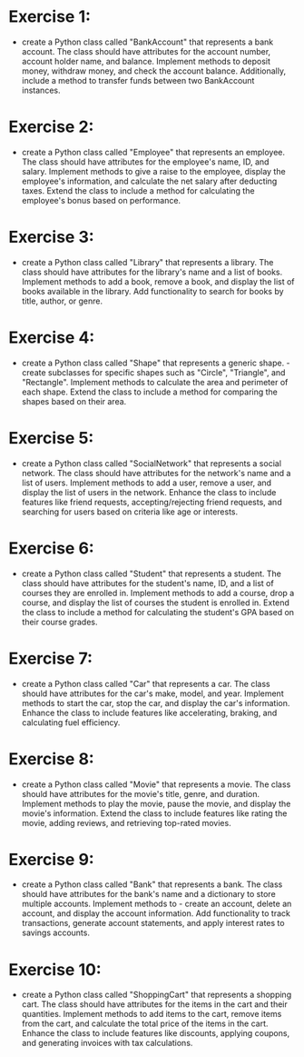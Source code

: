 # Exercise 1:
- create a Python class called "BankAccount" that represents a bank account. The class should have attributes for the account number, account holder name, and balance. Implement methods to deposit money, withdraw money, and check the account balance. Additionally, include a method to transfer funds between two BankAccount instances.

# Exercise 2:
- create a Python class called "Employee" that represents an employee. The class should have attributes for the employee's name, ID, and salary. Implement methods to give a raise to the employee, display the employee's information, and calculate the net salary after deducting taxes. Extend the class to include a method for calculating the employee's bonus based on performance.

# Exercise 3:
- create a Python class called "Library" that represents a library. The class should have attributes for the library's name and a list of books. Implement methods to add a book, remove a book, and display the list of books available in the library. Add functionality to search for books by title, author, or genre.

# Exercise 4:
- create a Python class called "Shape" that represents a generic shape. - create subclasses for specific shapes such as "Circle", "Triangle", and "Rectangle". Implement methods to calculate the area and perimeter of each shape. Extend the class to include a method for comparing the shapes based on their area.

# Exercise 5:
- create a Python class called "SocialNetwork" that represents a social network. The class should have attributes for the network's name and a list of users. Implement methods to add a user, remove a user, and display the list of users in the network. Enhance the class to include features like friend requests, accepting/rejecting friend requests, and searching for users based on criteria like age or interests.

# Exercise 6:
- create a Python class called "Student" that represents a student. The class should have attributes for the student's name, ID, and a list of courses they are enrolled in. Implement methods to add a course, drop a course, and display the list of courses the student is enrolled in. Extend the class to include a method for calculating the student's GPA based on their course grades.

# Exercise 7:
- create a Python class called "Car" that represents a car. The class should have attributes for the car's make, model, and year. Implement methods to start the car, stop the car, and display the car's information. Enhance the class to include features like accelerating, braking, and calculating fuel efficiency.

# Exercise 8:
- create a Python class called "Movie" that represents a movie. The class should have attributes for the movie's title, genre, and duration. Implement methods to play the movie, pause the movie, and display the movie's information. Extend the class to include features like rating the movie, adding reviews, and retrieving top-rated movies.

# Exercise 9:
- create a Python class called "Bank" that represents a bank. The class should have attributes for the bank's name and a dictionary to store multiple accounts. Implement methods to - create an account, delete an account, and display the account information. Add functionality to track transactions, generate account statements, and apply interest rates to savings accounts.

# Exercise 10:
- create a Python class called "ShoppingCart" that represents a shopping cart. The class should have attributes for the items in the cart and their quantities. Implement methods to add items to the cart, remove items from the cart, and calculate the total price of the items in the cart. Enhance the class to include features like discounts, applying coupons, and generating invoices with tax calculations.